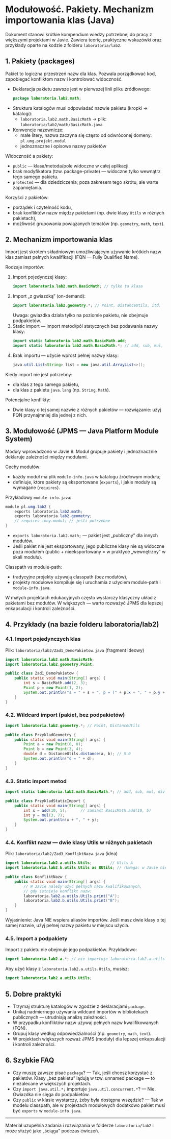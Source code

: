 # Modułowość. Pakiety. Mechanizm importowania klas (Java)

Dokument stanowi krótkie kompendium wiedzy potrzebnej do pracy z większymi projektami w Javie. Zawiera teorię, praktyczne wskazówki oraz przykłady oparte na kodzie z folderu `laboratoria/lab2`.


## 1. Pakiety (packages)
Pakiet to logiczna przestrzeń nazw dla klas. Pozwala porządkować kod, zapobiegać konfliktom nazw i kontrolować widoczność.

- Deklaracja pakietu zawsze jest w pierwszej linii pliku źródłowego:
  ```java
  package laboratoria.lab2.math;
  ```
- Struktura katalogów musi odpowiadać nazwie pakietu (kropki → katalogi):
  - `laboratoria.lab2.math.BasicMath` → plik: `laboratoria/lab2/math/BasicMath.java`
- Konwencje nazewnicze:
  - małe litery, nazwa zaczyna się często od odwróconej domeny: `pl.umg.projekt.modul`
  - jednoznaczne i opisowe nazwy pakietów

Widoczność a pakiety:
- `public` — klasa/metoda/pole widoczne w całej aplikacji.
- brak modyfikatora (tzw. package-private) — widoczne tylko wewnątrz tego samego pakietu.
- `protected` — dla dziedziczenia; poza zakresem tego skrótu, ale warte zapamiętania.

Korzyści z pakietów:
- porządek i czytelność kodu,
- brak konfliktów nazw między pakietami (np. dwie klasy `Utils` w różnych pakietach),
- możliwość grupowania powiązanych tematów (np. `geometry`, `math`, `text`).


## 2. Mechanizm importowania klas
Import jest skrótem składniowym umożliwiającym używanie krótkich nazw klas zamiast pełnych kwalifikacji (FQN — Fully Qualified Name).

Rodzaje importów:
1) Import pojedynczej klasy:
   ```java
   import laboratoria.lab2.math.BasicMath; // tylko ta klasa
   ```
2) Import „z gwiazdką” (on-demand):
   ```java
   import laboratoria.lab2.geometry.*; // Point, DistanceUtils, itd.
   ```
   Uwaga: gwiazdka działa tylko na poziomie pakietu, nie obejmuje podpakietów.
3) Static import — import metod/pól statycznych bez podawania nazwy klasy:
   ```java
   import static laboratoria.lab2.math.BasicMath.add;
   import static laboratoria.lab2.math.BasicMath.*; // add, sub, mul, div, ...
   ```
4) Brak importu — użycie wprost pełnej nazwy klasy:
   ```java
   java.util.List<String> list = new java.util.ArrayList<>();
   ```

Kiedy import nie jest potrzebny:
- dla klas z tego samego pakietu,
- dla klas z pakietu `java.lang` (np. `String`, `Math`).

Potencjalne konflikty:
- Dwie klasy o tej samej nazwie z różnych pakietów — rozwiązanie: użyj FQN przynajmniej dla jednej z nich.


## 3. Modułowość (JPMS — Java Platform Module System)
Moduły wprowadzono w Javie 9. Moduł grupuje pakiety i jednoznacznie deklaruje zależności między modułami.

Cechy modułów:
- każdy moduł ma plik `module-info.java` w katalogu źródłowym modułu;
- definiuje, które pakiety są eksportowane (`exports`), i jakie moduły są wymagane (`requires`).

Przykładowy `module-info.java`:
```java
module pl.umg.lab2 {
    exports laboratoria.lab2.math;
    exports laboratoria.lab2.geometry;
    // requires inny.modul; // jeśli potrzebne
}
```

- `exports laboratoria.lab2.math;` — pakiet jest „publiczny” dla innych modułów.
- Jeśli pakiet nie jest eksportowany, jego publiczne klasy nie są widoczne poza modułem (public + nieeksportowany = w praktyce „wewnętrzny” w skali modułu).

Classpath vs module-path:
- tradycyjne projekty używają classpath (bez modułów),
- projekty modułowe kompiluje się i uruchamia z użyciem module-path i `module-info.java`.

W małych projektach edukacyjnych często wystarczy klasyczny układ z pakietami bez modułów. W większych — warto rozważyć JPMS dla lepszej enkapsulacji i kontroli zależności.


## 4. Przykłady (na bazie folderu laboratoria/lab2)

### 4.1. Import pojedynczych klas
Plik: `laboratoria/lab2/Zad1_DemoPakietow.java` (fragment ideowy)
```java
import laboratoria.lab2.math.BasicMath;
import laboratoria.lab2.geometry.Point;

public class Zad1_DemoPakietow {
    public static void main(String[] args) {
        int s = BasicMath.add(2, 3);
        Point p = new Point(1, 2);
        System.out.println("s = " + s + ", p = (" + p.x + ", " + p.y + ")");
    }
}
```

### 4.2. Wildcard import (pakiet, bez podpakietów)
```java
import laboratoria.lab2.geometry.*; // Point, DistanceUtils

public class PrzykladGeometry {
    public static void main(String[] args) {
        Point a = new Point(0, 0);
        Point b = new Point(3, 4);
        double d = DistanceUtils.distance(a, b); // 5.0
        System.out.println("d = " + d);
    }
}
```

### 4.3. Static import metod
```java
import static laboratoria.lab2.math.BasicMath.*; // add, sub, mul, div

public class PrzykladStaticImport {
    public static void main(String[] args) {
        int x = add(10, 5);      // zamiast BasicMath.add(10, 5)
        int y = mul(3, 7);
        System.out.println(x + ", " + y);
    }
}
```

### 4.4. Konflikt nazw — dwie klasy Utils w różnych pakietach
Plik: `laboratoria/lab2/Zad3_KonfliktNazw.java` (idea)
```java
import laboratoria.lab2.a.utils.Utils;        // Utils A
import laboratoria.lab2.b.utils.Utils as BUtils; // (Uwaga: w Javie nie ma aliasów! — to pseudokod)

public class KonfliktNazw {
    public static void main(String[] args) {
        // W Javie należy użyć pełnych nazw kwalifikowanych,
        // gdy istnieje konflikt nazw:
        laboratoria.lab2.a.utils.Utils.print("A");
        laboratoria.lab2.b.utils.Utils.print("B");
    }
}
```
Wyjaśnienie: Java NIE wspiera aliasów importów. Jeśli masz dwie klasy o tej samej nazwie, użyj pełnej nazwy pakietu w miejscu użycia.

### 4.5. Import a podpakiety
Import z pakietu nie obejmuje jego podpakietów. Przykładowo:
```java
import laboratoria.lab2.a.*; // nie importuje laboratoria.lab2.a.utils
```
Aby użyć klasy z `laboratoria.lab2.a.utils.Utils`, musisz:
```java
import laboratoria.lab2.a.utils.Utils;
```


## 5. Dobre praktyki
- Trzymaj strukturę katalogów w zgodzie z deklaracjami `package`.
- Unikaj nadmiernego używania wildcard importów w bibliotekach publicznych — utrudniają analizę zależności.
- W przypadku konfliktów nazw używaj pełnych nazw kwalifikowanych (FQN).
- Grupuj klasy według odpowiedzialności (np. `geometry`, `math`, `text`).
- W projektach większych rozważ JPMS (moduły) dla lepszej enkapsulacji i kontroli zależności.


## 6. Szybkie FAQ
- Czy muszę zawsze pisać `package`? — Tak, jeśli chcesz korzystać z pakietów. Klasy „bez pakietu” lądują w tzw. unnamed package — to niezalecane w większych projektach.
- Czy `import java.util.*;` importuje `java.util.concurrent.*`? — Nie. Gwiazdka nie sięga do podpakietów.
- Czy `public` w klasie wystarczy, żeby była dostępna wszędzie? — Tak w modelu classpath, ale w projektach modułowych dodatkowo pakiet musi być `exports` w `module-info.java`.


---
Materiał uzupełnia zadania i rozwiązania w folderze `laboratoria/lab2` i może służyć jako „ściąga” podczas ćwiczeń.